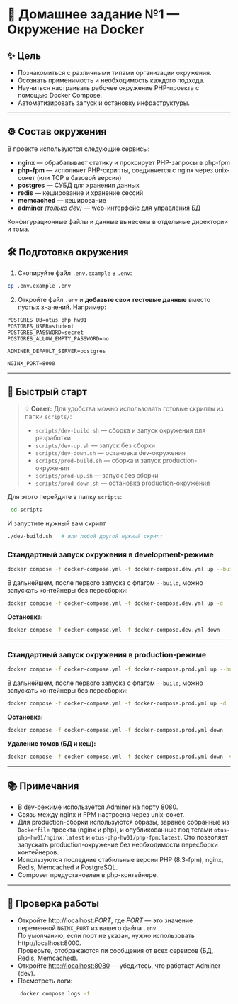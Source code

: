 # 🐳 Домашнее задание №1 — Окружение на Docker

## ✨ Цель

* Познакомиться с различными типами организации окружения.
* Осознать применимость и необходимость каждого подхода.
* Научиться настраивать рабочее окружение PHP-проекта с помощью Docker Compose.
* Автоматизировать запуск и остановку инфраструктуры.

---

## ⚙️ Состав окружения

В проекте используются следующие сервисы:

* **nginx** — обрабатывает статику и проксирует PHP-запросы в php-fpm
* **php-fpm** — исполняет PHP-скрипты, соединяется с nginx через unix-сокет (или TCP в базовой версии)
* **postgres** — СУБД для хранения данных
* **redis** — кеширование и хранение сессий
* **memcached** — кеширование
* **adminer** *(только dev)* — web-интерфейс для управления БД

Конфигурационные файлы и данные вынесены в отдельные директории и тома.

## 🛠️ Подготовка окружения

1. Скопируйте файл `.env.example` в `.env`:
```bash
cp .env.example .env
```
2. Откройте файл `.env` и **добавьте свои тестовые данные** вместо пустых значений.
   Например:
```
POSTGRES_DB=otus_php_hw01
POSTGRES_USER=student
POSTGRES_PASSWORD=secret
POSTGRES_ALLOW_EMPTY_PASSWORD=no

ADMINER_DEFAULT_SERVER=postgres

NGINX_PORT=8000
```
---

## 🚀 Быстрый старт

> 💡 **Совет:** Для удобства можно использовать готовые скрипты из папки `scripts/`:
>
> * `scripts/dev-build.sh` — сборка и запуск окружения для разработки
> * `scripts/dev-up.sh` — запуск без сборки
> * `scripts/dev-down.sh` — остановка dev-окружения
> * `scripts/prod-build.sh` — сборка и запуск production-окружения
> * `scripts/prod-up.sh` — запуск без сборки
> * `scripts/prod-down.sh` — остановка production-окружения
>
Для этого перейдите в папку `scripts`:
```bash
 cd scripts
```
И запустите нужный вам скрипт
```bash
./dev-build.sh   # или любой другой нужный скрипт
```
### Стандартный запуск окружения в development-режиме
```bash
docker compose -f docker-compose.yml -f docker-compose.dev.yml up --build -d
```
В дальнейшем, после первого запуска с флагом `--build`, можно запускать контейнеры без пересборки:
```bash
docker compose -f docker-compose.yml -f docker-compose.dev.yml up -d
```
**Остановка:**
```bash
docker compose -f docker-compose.yml -f docker-compose.dev.yml down
```
---
### Стандартный запуск окружения в production-режиме
```bash
docker compose -f docker-compose.yml -f docker-compose.prod.yml up --build -d
```
В дальнейшем, после первого запуска с флагом `--build`, можно запускать контейнеры без пересборки:
```bash
docker compose -f docker-compose.yml -f docker-compose.prod.yml up -d
```
**Остановка:**
```bash
docker compose -f docker-compose.yml -f docker-compose.prod.yml down
```
**Удаление томов (БД и кеш):**
```bash
docker compose -f docker-compose.yml -f docker-compose.prod.yml down -v
```
---
## 📚 Примечания

* В dev-режиме используется Adminer на порту 8080.
* Связь между nginx и FPM настроена через unix-сокет.
* Для production-сборки используются образы, заранее собранные из `Dockerfile` проекта (nginx и php), и опубликованные под тегами `otus-php-hw01/nginx:latest` и `otus-php-hw01/php-fpm:latest`. Это позволяет запускать production-окружение без необходимости пересборки контейнеров.
* Используются последние стабильные версии PHP (8.3-fpm), nginx, Redis, Memcached и PostgreSQL.
* Composer предустановлен в php-контейнере.
---
## 📝 Проверка работы

* Откройте http://localhost:*PORT*, где *PORT* — это значение переменной `NGINX_PORT` из вашего файла `.env`.  
  По умолчанию, если порт не указан, нужно использовать http://localhost:8000.  
  Проверьте, отображаются ли сообщения от всех сервисов (БД, Redis, Memcached).
* Откройте [http://localhost:8080](http://localhost:8080) — убедитесь, что работает Adminer (dev).
* Посмотреть логи:
```bash
    docker compose logs -f
```